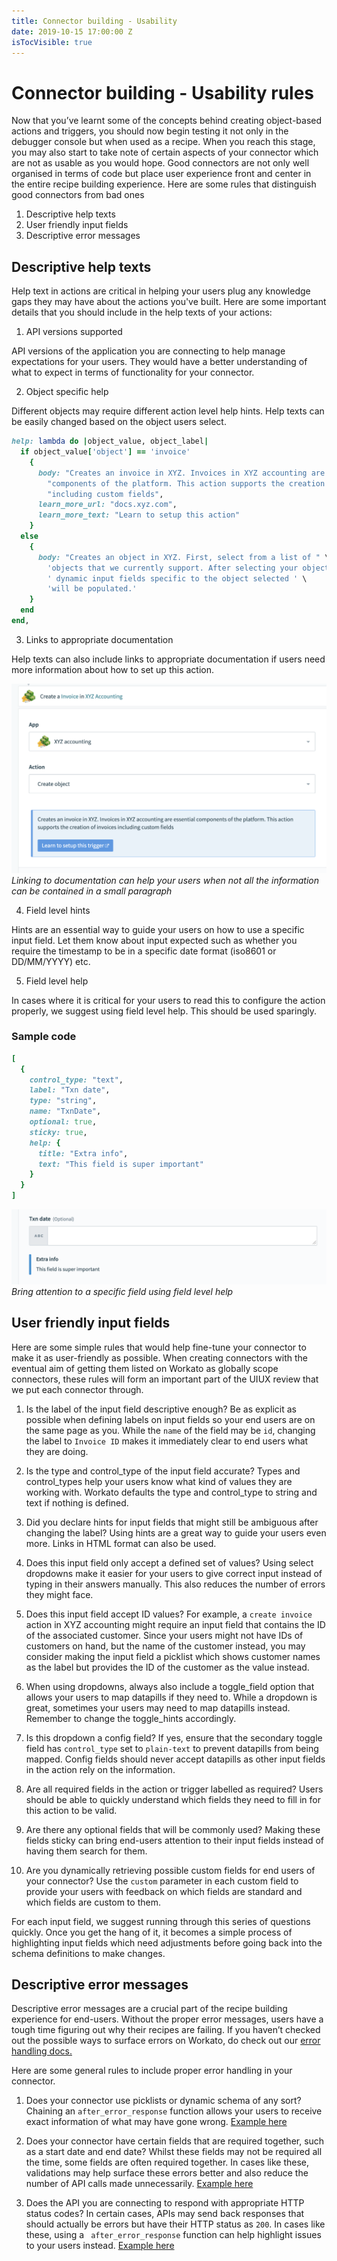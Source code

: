 ```yaml
---
title: Connector building - Usability
date: 2019-10-15 17:00:00 Z
isTocVisible: true
---
```


# Connector building - Usability rules
Now that you’ve learnt some of the concepts behind creating object-based actions and triggers, you should now begin testing it not only in the debugger console but when used as a recipe. When you reach this stage, you may also start to take note of certain aspects of your connector which are not as usable as you would hope. Good connectors are not only well organised in terms of code but place user experience front and center in the entire recipe building experience. Here are some rules that distinguish good connectors from bad ones
1. Descriptive help texts
2. User friendly input fields
3. Descriptive error messages

## Descriptive help texts
Help text in actions are critical in helping your users plug any knowledge gaps they may have about the actions you've built. Here are some important details that you should include in the help texts of your actions:

1. API versions supported

API versions of the application you are connecting to help manage expectations for your users. They would have a better understanding of what to expect in terms of functionality for your connector.

2. Object specific help

Different objects may require different action level help hints. Help texts can be easily changed based on the object users select.

```ruby
help: lambda do |object_value, object_label|
  if object_value['object'] == 'invoice'
    {
      body: "Creates an invoice in XYZ. Invoices in XYZ accounting are essential " \
        "components of the platform. This action supports the creation of invoices " \
        "including custom fields",
      learn_more_url: "docs.xyz.com",
      learn_more_text: "Learn to setup this action"
    }
  else
    {
      body: "Creates an object in XYZ. First, select from a list of " \
        'objects that we currently support. After selecting your object,' \
        ' dynamic input fields specific to the object selected ' \
        'will be populated.'
    }
  end
end,
```

3. Links to appropriate documentation

Help texts can also include links to appropriate documentation if users need more information about how to set up this action.

![Help text hints](/assets/images/sdk/help-text-link.png)
*Linking to documentation can help your users when not all the information can be contained in a small paragraph*

4. Field level hints

Hints are an essential way to guide your users on how to use a specific input field. Let them know about input expected such as whether you require the timestamp to be in a specific date format (iso8601 or DD/MM/YYYY) etc.

5. Field level help

In cases where it is critical for your users to read this to configure the action properly, we suggest using field level help. This should be used sparingly.

### Sample code
```ruby
[
  {
    control_type: "text",
    label: "Txn date",
    type: "string",
    name: "TxnDate",
    optional: true,
    sticky: true,
    help: {
      title: "Extra info",
      text: "This field is super important"
    }
  }
]
```

![Help text hints](/assets/images/sdk/field-level-help.png)
*Bring attention to a specific field using field level help*

## User friendly input fields
Here are some simple rules that would help fine-tune your connector to make it as user-friendly as possible. When creating connectors with the eventual aim of getting them listed on Workato as globally scope connectors, these rules will form an important part of the UIUX review that we put each connector through.

1. Is the label of the input field descriptive enough? Be as explicit as possible when defining labels on input fields so your end users are on the same page as you.
While the `name` of the field may be `id`, changing the label to `Invoice ID` makes it immediately clear to end users what they are doing.

2. Is the type and control_type of the input field accurate? Types and control_types help your users know what kind of values they are working with. Workato defaults the type and control_type to string and text if nothing is defined.

3. Did you declare hints for input fields that might still be ambiguous after changing the label? Using hints are a great way to guide your users even more. Links in HTML format can also be used.

4. Does this input field only accept a defined set of values? Using select dropdowns make it easier for your users to give correct input instead of typing in their answers manually. This also reduces the number of errors they might face.

5. Does this input field accept ID values? For example, a `create invoice` action in XYZ accounting might require an input field that contains the ID of the associated customer. Since your users might not have IDs of customers on hand, but the name of the customer instead, you may consider making the input field a picklist which shows customer names as the label but provides the ID of the customer as the value instead.

6. When using dropdowns, always also include a toggle_field option that allows your users to map datapills if they need to. While a dropdown is great, sometimes your users may need to map datapills instead. Remember to change the toggle_hints accordingly.

7. Is this dropdown a config field? If yes, ensure that the secondary toggle field has `control_type` set to `plain-text` to prevent datapills from being mapped. Config fields should never accept datapills as other input fields in the action rely on the information.

8. Are all required fields in the action or trigger labelled as required? Users should be able to quickly understand which fields they need to fill in for this action to be valid.

9. Are there any optional fields that will be commonly used? Making these fields sticky can bring end-users attention to their input fields instead of having them search for them.

10. Are you dynamically retrieving possible custom fields for end users of your connector? Use the `custom` parameter in each custom field to provide your users with feedback on which fields are standard and which fields are custom to them.

For each input field, we suggest running through this series of questions quickly. Once you get the hang of it, it becomes a simple process of highlighting input fields which need adjustments before going back into the schema definitions to make changes.

## Descriptive error messages
Descriptive error messages are a crucial part of the recipe building experience for end-users. Without the proper error messages, users have a tough time figuring out why their recipes are failing. If you haven’t checked out the possible ways to surface errors on Workato, do check out our [error handling docs.](https://docs.workato.com/developing-connectors/sdk/error-handling.html)

Here are some general rules to include proper error handling in your connector.
1. Does your connector use picklists or dynamic schema of any sort? Chaining an `after_error_response` function allows your users to receive exact information of what may have gone wrong. [Example here](https://docs.workato.com/developing-connectors/sdk/error-handling.html#object-definition-error-handling)

2. Does your connector have certain fields that are required together, such as a start date and end date? Whilst these fields may not be required all the time, some fields are often required together. In cases like these, validations may help surface these errors better and also reduce the number of API calls made unnecessarily. [Example here](https://docs.workato.com/developing-connectors/sdk/error-handling.html#input-validation)

3. Does the API you are connecting to respond with appropriate HTTP status codes? In certain cases, APIs may send back responses that should actually be errors but have their HTTP status as `200`. In cases like these, using a ` after_error_response` function can help highlight issues to your users instead. [Example here](https://docs.workato.com/developing-connectors/sdk/error-handling.html#response-validation)
